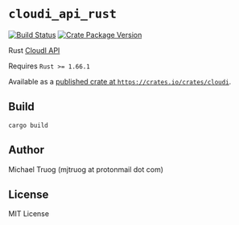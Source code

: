 `cloudi_api_rust`
=================

[![Build Status](https://app.travis-ci.com/CloudI/cloudi_api_rust.svg?branch=master)](https://app.travis-ci.com/CloudI/cloudi_api_rust)
[![Crate Package Version](https://img.shields.io/crates/v/cloudi.svg)](https://crates.io/crates/cloudi)

Rust [CloudI API](https://cloudi.org/api.html#1_Intro)

Requires `Rust >= 1.66.1`

Available as a [published crate at `https://crates.io/crates/cloudi`](https://crates.io/crates/cloudi).

Build
-----

    cargo build

Author
------

Michael Truog (mjtruog at protonmail dot com)

License
-------

MIT License

